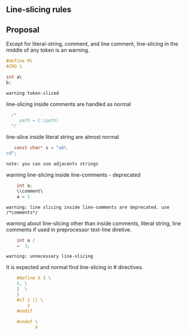 ## Line-slicing rules

## Proposal

 Except for literal-string, comment, and line comment, line-slicing in the middle
 of any token is an warning.
 
  ```c
 #define M\
 ACRO 1
  
 int a\
 b;
 ```
 
 ```
 warning token-sliced
 ```
 
 line-slicing inside comments are handled as normal
 
 ```c
   /*
      path = C:\path\
   */
 ```
 
line-slice inside literal string are almost normal
 ```c
    const char* s = "ab\
 cd";
 ```
 ```
 note: you can use adjacents strings
 ```
 
warning line-slicing inside line-comments - deprecated

```c
    int a;
    \\comment\
    a = 1
 ```
 
 ```
 warning: line slicing inside line-comments are deprecated. use /*comments*/
 ```

warning about line-slicing other than inside comments, literal string, line comments
if used in preprocessor text-line diretive.

```c
    int a / 
    =  1;
 ```
 
 ```
 warning: unnecessary line-slicing
 ```

It is expected and normal find line-slicing in # directives.
```c
    #define X { \
    1, \
    2  \
    }
    #if 1 || \
        2
    #endif
    
    #undef \
           X
 ```
